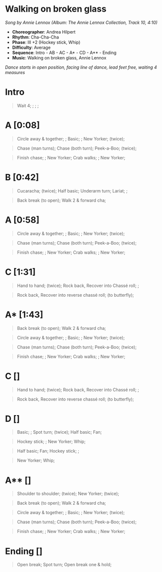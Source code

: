 # Walking on broken glass
*Song by Annie Lennox (Album: The Annie Lennox Collection, Track 10, 4:10)*

* **Choreographer**: Andrea Hilpert
* **Rhythm**: Cha-Cha-Cha
* **Phase**: III +2 (Hockey stick, Whip)
* **Difficulty**: Average
* **Sequence**: Intro - AB - AC - A* - CD - A** - Ending
* **Music**: Walking on broken glass, Annie Lennox

*Dance starts in open position, facing line of dance, lead feet free, waiting 4 measures*

# Intro

> Wait 4; ; ; ;

# A [0:08]

> Circle away & together; ; Basic; ; New Yorker; (twice);

> Chase (man turns); Chase (both turn); Peek-a-Boo; (twice);

> Finish chase; ; New Yorker; Crab walks; ; New Yorker;

# B [0:42]

> Cucaracha; (twice); Half basic; Underarm turn; Lariat; ;

> Back break (to open); Walk 2 & forward cha;

# A [0:58]

> Circle away & together; ; Basic; ; New Yorker; (twice);

> Chase (man turns); Chase (both turn); Peek-a-Boo; (twice);

> Finish chase; ; New Yorker; Crab walks; ; New Yorker;

# C [1:31]

> Hand to hand; (twice); Rock back, Recover into Chassé roll; ;

> Rock back, Recover into reverse chassé roll; (to butterfly);

# A* [1:43]

> Back break (to open); Walk 2 & forward cha;

> Circle away & together; ; Basic; ; New Yorker; (twice);

> Chase (man turns); Chase (both turn); Peek-a-Boo; (twice);

> Finish chase; ; New Yorker; Crab walks; ; New Yorker;

# C []

> Hand to hand; (twice); Rock back, Recover into Chassé roll; ;

> Rock back, Recover into reverse chassé roll; (to butterfly);

# D []

> Basic; ; Spot turn; (twice); Half basic; Fan;

> Hockey stick; ; New Yorker; Whip;

> Half basic; Fan; Hockey stick; ;

> New Yorker; Whip;

# A** []

> Shoulder to shoulder; (twice); New Yorker; (twice);

> Back break (to open); Walk 2 & forward cha;

> Circle away & together; ; Basic; ; New Yorker; (twice);

> Chase (man turns); Chase (both turn); Peek-a-Boo; (twice);

> Finish chase; ; New Yorker; Crab walks; ; New Yorker;

# Ending []

> Open break; Spot turn; Open break one & hold;

<meta name="x:audio-file" content="a/Annie Lennox/Annie Lennox - Walking on broken glass.mp3">